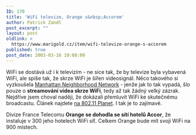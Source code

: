 ```yaml
---
ID: 170
title: 'WiFi televize, Orange s&nbsp;Accorem'
author: Patrick Zandl
post_excerpt: ""
layout: post
oldlink: >
  https://www.marigold.cz/item/wifi-televize-orange-s-accorem
published: true
post_date: 2003-03-16 10:08:00
---
```

<p>
WiFi se dostává už i k televizím - ne sice tak, že by televize byla vybavená WiFi, ale spíše tak, že skrze WiFi je šířen videosignál. Něco takového si vyzkoušela <A href="http://www.mnn.org/">Manhattan Neighborhood Network</A> - jenže jak to tak vypadá, šlo pouze o <STRONG>streamování videa skrze WiFi</STRONG>, tedy až tak žádný velký zázrak. Nejdříve jsem choval naději, že dokázali přemluvit WiFi ke skutečnému broadcastu. Článek najdete <A href="http://www.80211-planet.com/columns/article.php/2109911" target=_blank>na 802.11 Planet</A>. I tak je to zajímavé. </p>

<p>
Divize France Telecomu <STRONG>Orange se dohodla se sítí hotelů Accor</STRONG>, že instaluje v 300 jeho hotelech WiFi síť. Celkem Orange bude mít svoji WiFi na 900 místech. </p>

<p>
&#160;</p>
